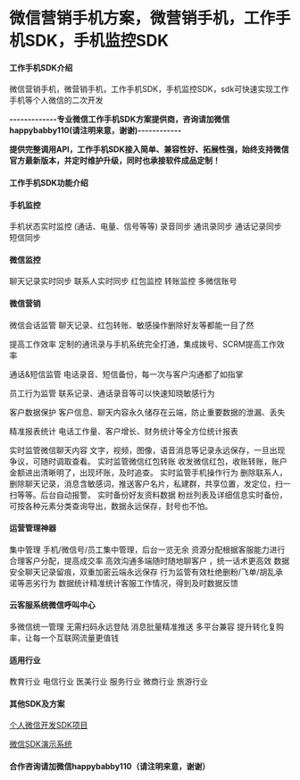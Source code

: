 # 微信营销手机方案，微营销手机，工作手机SDK，手机监控SDK

#### 工作手机SDK介绍
微信营销手机，微营销手机，工作手机SDK，手机监控SDK，sdk可快速实现工作手机等个人微信的二次开发

 **-------------专业微信工作手机SDK方案提供商，咨询请加微信happybabby110(请注明来意，谢谢)------------** 

 **提供完整调用API，工作手机SDK接入简单、兼容性好、拓展性强，始终支持微信官方最新版本，并定时维护升级，同时也承接软件成品定制！** 


#### 工作手机SDK功能介绍

#### 手机监控
手机状态实时监控 (通话、电量、信号等等)
录音同步
通讯录同步
通话记录同步
短信同步

#### 微信监控
聊天记录实时同步
联系人实时同步
红包监控
转账监控
多微信账号

#### 微信营销
微信会话监管
聊天记录、红包转账、敏感操作删除好友等都能一目了然

提高工作效率
定制的通讯录与手机系统完全打通，集成拨号、SCRM提高工作效率

通话&短信监管
电话录音、短信备份，每一次与客户沟通都了如指掌

员工行为监管
联系记录、通话录音等可以快速知晓敏感行为

客户数据保护
客户信息、聊天内容永久储存在云端，防止重要数据的泄漏、丢失

精准报表统计
电话工作量、客户增长、财务统计等全方位统计报表

实时监管微信聊天内容
文字，视频，图像，语音消息等记录永远保存，一旦出现争议，可随时调取查看。
实时监管微信红包转账
收发微信红包，收账转账，账户金额进出清晰明了，出现坏账，及时追查。
实时监管手机操作行为
删除联系人，删除聊天记录，消息含敏感词，推送客户名片，私建群，共享位置，发定位，扫一扫等等。后台自动报警。
实时备份好友资料数据
粉丝列表及详细信息实时备份，可按各种元素分类查询导出，数据永远保存，封号也不怕。

#### 运营管理神器
集中管理 手机/微信号/员工集中管理，后台一览无余
资源分配根据客服能力进行合理客户分配，提高成交率
高效沟通多端随时随地聊客户 ，统一话术更高效
数据安全聊天记录留痕，双重加密云端永远保存
行为监管有效杜绝删粉/飞单/胡乱承诺等恶劣行为
数据统计精准统计客服工作情况，得到及时数据反馈

#### 云客服系统微信呼叫中心 
多微信统一管理 
无需扫码永远登陆 
消息批量精准推送 
多平台兼容 
提升转化复购率，让每一个互联网流量更值钱

#### 适用行业
教育行业
电信行业
医美行业
服务行业
微商行业
旅游行业

#### 其他SDK及方案

[个人微信开发SDK项目](https://gitee.com/tangjinjinwx/Public.WeChat.CRM.SDK/) 

[微信SDK演示系统](http://www.wlkankan.cn/cate41/183.html)

#### 合作咨询请加微信happybabby110（请注明来意，谢谢）

